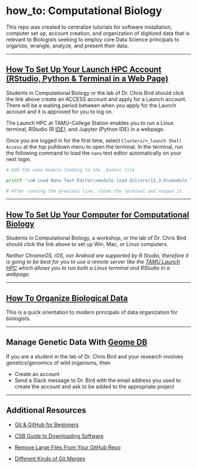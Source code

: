 # how_to: Computational Biology

This repo was created to centralize tutorials for software installation, computer set up, account creation, and organization of digitized data that is relevant to Biologists seeking to employ core Data Science principals to organize, wrangle, analyze, and present their data.

---

## [How To Set Up Your Launch HPC Account (RStudio, Python & Terminal in a Web Page)](https://hprc.tamu.edu/kb/User-Guides/Launch/Access/#no-ssh-login)

Students in Computational Biology or the lab of Dr. Chris Bird should click the link above create an ACCESS account and apply for a Launch account. There will be a waiting period between when you apply for the Launch account and it is approved for you to log on.

The Launch HPC at TAMU-College Station enables you to run a Linux terminal, RStudio (R [IDE](https://en.wikipedia.org/wiki/Integrated_development_environment)), and Jupyter (Python IDE) in a webpage.

Once you are logged in for the first time, select `Clusters/>_launch Shell Access` at the top pulldown menu to open the terminal. In the terminal, run the following command to load the `nano` text editor automatically on your next login.

```bash
# Add the nano module loading to the .bashrc file

printf '\n# Load Nano Text Editor\nmodule load GCCcore/12.3.0\nmodule load nano/8.0\n' >> ~/.bashrc

# After running the previous line, close the terminal and reopen it
```


---

## [How To Set Up Your Computer for Computational Biology](howto_setup_computer.md)

Students in Computational Biology, a workshop, or the lab of Dr. Chris Bird should click the link above to set up Win, Mac, or Linux computers. 

_Neither ChromeOS, iOS, nor Android are supported by R Studio, therefore it is going to be best for you to use a remote server like the [TAMU Launch HPC](https://hprc.tamu.edu/kb/User-Guides/Launch/Access/#no-ssh-login) which allows you to run both a Linux terminal and RStudio in a webpage._

---

## [How To Organize Biological Data](howto_organize_data.md)

This is a quick orientation to modern principals of data organization for biologists.  

---

## Manage Genetic Data With [Geome DB](https://geome-db.org/)

If you are a student in the lab of Dr. Chris Bird and your research involves genetics/genomics of wild organisms, then

* Create an account
* Send a Slack message to Dr. Bird with the email address you used to create the account and ask to be added to the appropriate project

---

## Additional Resources

* [Git & GitHub for Beginners](https://www.freecodecamp.org/news/git-and-github-for-beginners/)

* [CSB Guide to Downloading Software](https://computingskillsforbiologists.com/setup/)

* [Remove Large Files From Your GitHub Repo](rm_lg_files.md)
  
* [Different Kinds of Git Merges](https://lukemerrett.com/different-merge-types-in-git/)

